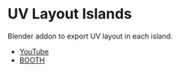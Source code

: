 # UV Layout Islands
Blender addon to export UV layout in each island.
- [YouTube](https://www.youtube.com/watch?v=V_Nlo09g6NQ)
- [BOOTH](https://www.youtube.com/watch?v=V_Nlo09g6NQ)
